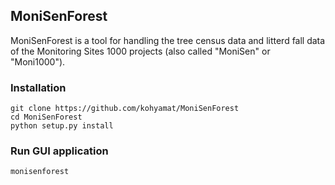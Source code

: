 MoniSenForest
-------------

MoniSenForest is a tool for handling the tree census data and litterd fall data of the Monitoring Sites 1000 projects (also called "MoniSen" or "Moni1000").

### Installation

    git clone https://github.com/kohyamat/MoniSenForest
    cd MoniSenForest
    python setup.py install


### Run GUI application

    monisenforest
